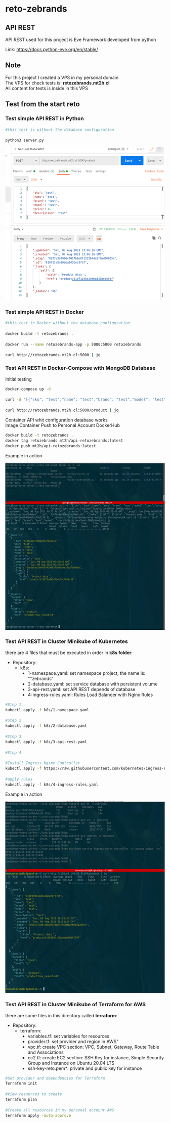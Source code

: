 # reto-zebrands

## API REST

API REST used for this project is Eve Framework developed from python

Link: https://docs.python-eve.org/en/stable/

## Note

For this project I created a VPS in my personal domain<br/>
The VPS for check tests is: **retozebrands.mt2h.cl**<br/>
All content for tests is inside in this VPS 

## Test from the start reto 

### Test simple API REST in Python

```bash
#this test is without the database configuration 

python3 server.py
```

![API_REST_Python](./img/api_simple_test.png)

### Test simple API REST in Docker

```bash
#this test in Docker without the database configuration

docker build -t retozebrands .

docker run --name retozebrands-app -p 5000:5000 retozebrands

curl http://retozebrands.mt2h.cl:5000 | jq
```

### Test API REST in Docker-Compose with MongoDB Database

Initial testing

```bash
docker-compose up -d

curl -d '[{"sku": "test","name": "test","brand": "test","model": "test","price": 0,"description": "test"}]' -H 'Content-Type: application/json' http://retozebrands.mt2h.cl:5000/product

curl http://retozebrands.mt2h.cl:5000/product | jq
```

Container API whit configuration database works<br/>
Image Container Push to Personal Account DockerHub

```bash
docker build -t retozebrands .
docker tag retozebrands mt2h/api-retozebrands:latest
docker push mt2h/api-retozebrands:latest
```

Example in action

![Docker-Compose](./img/docker-compose.png)

### Test API REST in Cluster Minikube of Kubernetes

there are 4 files that must be executed in order in **k8s folder**:

- Repository:
	+ k8s:
		- 1-namespace.yaml: set namespace project, the name is: ""zebrands"
		- 2-database.yaml: set service database with persistent volume
 		- 3-api-rest.yaml: set API REST depends of database
 		- 4-ingress-rules.yaml: Rules Load Balancer with Nginx Rules

```bash
#Step 1
kubectl apply -f k8s/1-namespace.yaml

#Step 2
kubectl apply -f k8s/2-database.yaml

#Step 3
kubectl apply -f k8s/3-api-rest.yaml

#Step 4

#Install Ingress Nginx Controller
kubectl apply -f https://raw.githubusercontent.com/kubernetes/ingress-nginx/controller-v0.45.0/deploy/static/provider/baremetal/deploy.yaml

#apply rules
kubectl apply -f k8s/4-ingress-rules.yaml

```

Example in action

![Service_Kubernetes](./img/service_api_k8s.png)

### Test API REST in Cluster Minikube of Terraform for AWS

there are some files in this directory called **terraform**:

- Repository:
	+ terraform:
		- variables.tf: set variables for resources
		- provider.tf: set provider and region in AWS"
		- vpc.tf: create VPC section: VPC, Subnet, Gateway, Route Table and Associations
		- ec2.tf: create EC2 section: SSH Key for instance, Simple Security Group and Instance on Ubuntu 20.04 LTS
		- ssh-key-reto.pem*: private and public key for instance

```bash
#Set provider and dependencies for Terraform
Terraform init

#View resources to create
terraform plan

#Create all resources in my personal account AWS
terraform apply -auto-approve

```
